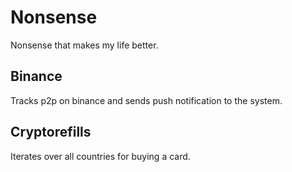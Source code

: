 # Nonsense

Nonsense that makes my life better.

## Binance

Tracks p2p on binance and sends push notification to the system.

## Cryptorefills

Iterates over all countries for buying a card.
